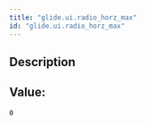 ```yaml
---
title: "glide.ui.radio_horz_max"
id: "glide.ui.radio_horz_max"
---
```

## Description



## Value: 
```
0
```